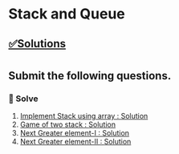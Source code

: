 # Stack and Queue

## [✅Solutions]()

#

##  Submit the following questions.


### 🔰 Solve

1. [Implement Stack using array : ]()
[Solution]()
2. [Game of two stack : ]()
[Solution]()
3. [Next Greater element-I : ]()
[Solution]()
4. [Next Greater element-II : ]()
[Solution]()



